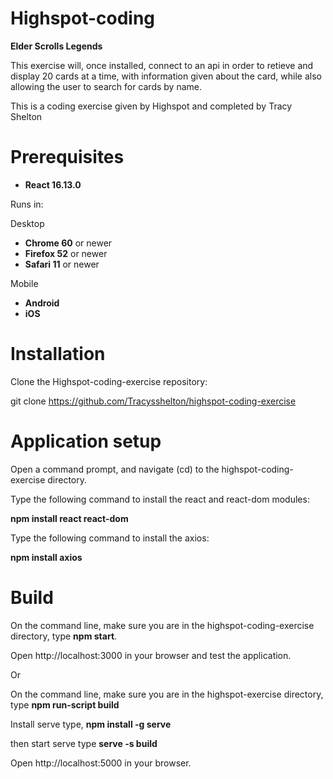 # Highspot-coding
**Elder Scrolls Legends**

This exercise will, once installed, connect to an api in order to retieve and display 20 cards at a time, with information given about the card, while also allowing the user to search for cards by name.

This is a coding exercise given by Highspot and completed by Tracy Shelton

# Prerequisites

- **React 16.13.0**

Runs in:

Desktop
- **Chrome 60** or newer
- **Firefox 52** or newer
- **Safari 11** or newer

Mobile
- **Android**
- **iOS**

# Installation
Clone the Highspot-coding-exercise repository:

git clone https://github.com/Tracysshelton/highspot-coding-exercise

# Application setup
Open a command prompt, and navigate (cd) to the highspot-coding-exercise directory.

Type the following command to install the react and react-dom modules:

**npm install react react-dom**

Type the following command to install the axios:

**npm install axios**

# Build
On the command line, make sure you are in the highspot-coding-exercise directory, type **npm start**.

Open http://localhost:3000 in your browser and test the application.

Or 

On the command line, make sure you are in the highspot-exercise directory, type **npm run-script build**

Install serve type, **npm install -g serve**

then start serve type **serve -s build**

Open http://localhost:5000 in your browser.


